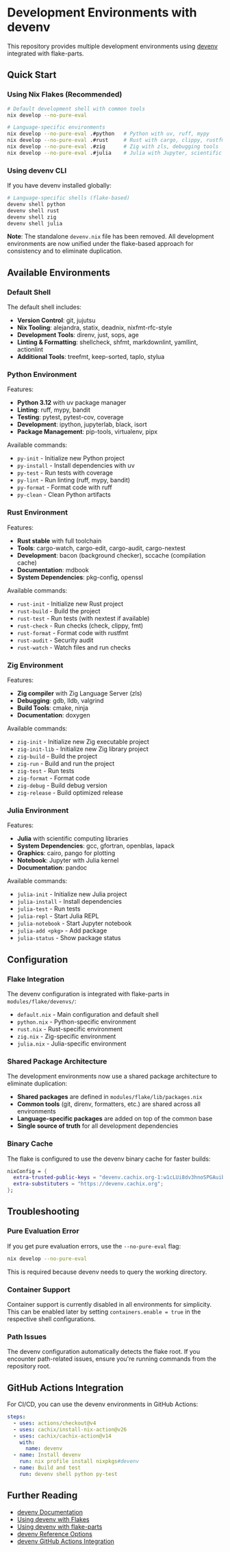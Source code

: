 # Development Environments with devenv

This repository provides multiple development environments using [devenv](https://devenv.sh/) integrated with flake-parts.

## Quick Start

### Using Nix Flakes (Recommended)

```bash
# Default development shell with common tools
nix develop --no-pure-eval

# Language-specific environments
nix develop --no-pure-eval .#python   # Python with uv, ruff, mypy
nix develop --no-pure-eval .#rust     # Rust with cargo, clippy, rustfmt
nix develop --no-pure-eval .#zig      # Zig with zls, debugging tools
nix develop --no-pure-eval .#julia    # Julia with Jupyter, scientific libs
```

### Using devenv CLI

If you have devenv installed globally:

```bash
# Language-specific shells (flake-based)
devenv shell python
devenv shell rust
devenv shell zig
devenv shell julia
```

**Note**: The standalone `devenv.nix` file has been removed. All development environments are now unified under the flake-based approach for consistency and to eliminate duplication.

## Available Environments

### Default Shell

The default shell includes:
- **Version Control**: git, jujutsu
- **Nix Tooling**: alejandra, statix, deadnix, nixfmt-rfc-style
- **Development Tools**: direnv, just, sops, age
- **Linting & Formatting**: shellcheck, shfmt, markdownlint, yamllint, actionlint
- **Additional Tools**: treefmt, keep-sorted, taplo, stylua

### Python Environment

Features:
- **Python 3.12** with uv package manager
- **Linting**: ruff, mypy, bandit
- **Testing**: pytest, pytest-cov, coverage
- **Development**: ipython, jupyterlab, black, isort
- **Package Management**: pip-tools, virtualenv, pipx

Available commands:
- `py-init` - Initialize new Python project
- `py-install` - Install dependencies with uv
- `py-test` - Run tests with coverage
- `py-lint` - Run linting (ruff, mypy, bandit)
- `py-format` - Format code with ruff
- `py-clean` - Clean Python artifacts

### Rust Environment

Features:
- **Rust stable** with full toolchain
- **Tools**: cargo-watch, cargo-edit, cargo-audit, cargo-nextest
- **Development**: bacon (background checker), sccache (compilation cache)
- **Documentation**: mdbook
- **System Dependencies**: pkg-config, openssl

Available commands:
- `rust-init` - Initialize new Rust project
- `rust-build` - Build the project
- `rust-test` - Run tests (with nextest if available)
- `rust-check` - Run checks (check, clippy, fmt)
- `rust-format` - Format code with rustfmt
- `rust-audit` - Security audit
- `rust-watch` - Watch files and run checks

### Zig Environment

Features:
- **Zig compiler** with Zig Language Server (zls)
- **Debugging**: gdb, lldb, valgrind
- **Build Tools**: cmake, ninja
- **Documentation**: doxygen

Available commands:
- `zig-init` - Initialize new Zig executable project
- `zig-init-lib` - Initialize new Zig library project
- `zig-build` - Build the project
- `zig-run` - Build and run the project
- `zig-test` - Run tests
- `zig-format` - Format code
- `zig-debug` - Build debug version
- `zig-release` - Build optimized release

### Julia Environment

Features:
- **Julia** with scientific computing libraries
- **System Dependencies**: gcc, gfortran, openblas, lapack
- **Graphics**: cairo, pango for plotting
- **Notebook**: Jupyter with Julia kernel
- **Documentation**: pandoc

Available commands:
- `julia-init` - Initialize new Julia project
- `julia-install` - Install dependencies
- `julia-test` - Run tests
- `julia-repl` - Start Julia REPL
- `julia-notebook` - Start Jupyter notebook
- `julia-add <pkg>` - Add package
- `julia-status` - Show package status

## Configuration

### Flake Integration

The devenv configuration is integrated with flake-parts in `modules/flake/devenvs/`:

- `default.nix` - Main configuration and default shell
- `python.nix` - Python-specific environment
- `rust.nix` - Rust-specific environment
- `zig.nix` - Zig-specific environment
- `julia.nix` - Julia-specific environment

### Shared Package Architecture

The development environments now use a shared package architecture to eliminate duplication:

- **Shared packages** are defined in `modules/flake/lib/packages.nix`
- **Common tools** (git, direnv, formatters, etc.) are shared across all environments
- **Language-specific packages** are added on top of the common base
- **Single source of truth** for all development dependencies

### Binary Cache

The flake is configured to use the devenv binary cache for faster builds:

```nix
nixConfig = {
  extra-trusted-public-keys = "devenv.cachix.org-1:w1cLUi8dv3hnoSPGAuibQv+f9TZLr6cv/Hm9XgU50cw=";
  extra-substituters = "https://devenv.cachix.org";
};
```

## Troubleshooting

### Pure Evaluation Error

If you get pure evaluation errors, use the `--no-pure-eval` flag:

```bash
nix develop --no-pure-eval
```

This is required because devenv needs to query the working directory.

### Container Support

Container support is currently disabled in all environments for simplicity. This can be enabled later by setting `containers.enable = true` in the respective shell configurations.

### Path Issues

The devenv configuration automatically detects the flake root. If you encounter path-related issues, ensure you're running commands from the repository root.

## GitHub Actions Integration

For CI/CD, you can use the devenv environments in GitHub Actions:

```yaml
steps:
  - uses: actions/checkout@v4
  - uses: cachix/install-nix-action@v26
  - uses: cachix/cachix-action@v14
    with:
      name: devenv
  - name: Install devenv
    run: nix profile install nixpkgs#devenv
  - name: Build and test
    run: devenv shell python py-test
```

## Further Reading

- [devenv Documentation](https://devenv.sh/)
- [Using devenv with Flakes](https://devenv.sh/guides/using-with-flakes/)
- [Using devenv with flake-parts](https://devenv.sh/guides/using-with-flake-parts/)
- [devenv Reference Options](https://devenv.sh/reference/options/)
- [devenv GitHub Actions Integration](https://devenv.sh/integrations/github-actions/)
